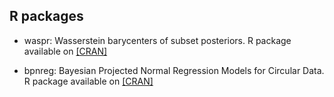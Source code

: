 ## R packages

- waspr: Wasserstein barycenters of subset posteriors. R package available on [[CRAN]](https://cran.r-project.org/web/packages/waspr/index.html)

- bpnreg: Bayesian Projected Normal Regression Models for Circular Data. R package available on [[CRAN]](https://cran.r-project.org/web/packages/bpnreg/index.html)
